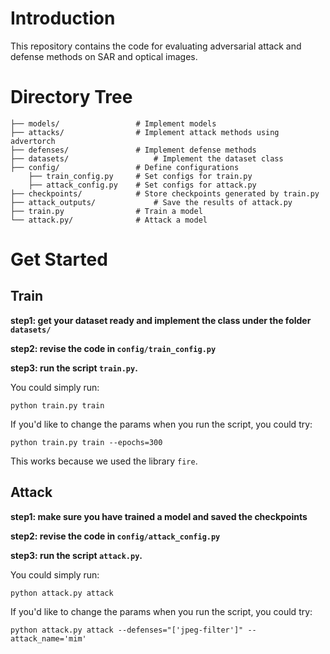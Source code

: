 # Introduction
This repository contains the code for evaluating adversarial attack and defense methods on SAR and optical images.

# Directory Tree
```
├── models/           		# Implement models
├── attacks/         		# Implement attack methods using advertorch
├── defenses/          		# Implement defense methods
├── datasets/                   # Implement the dataset class
├── config/        	        # Define configurations
	├── train_config.py     # Set configs for train.py
	├── attack_config.py    # Set configs for attack.py
├── checkpoints/        	# Store checkpoints generated by train.py
├── attack_outputs/             # Save the results of attack.py
├── train.py        		# Train a model
└── attack.py/       		# Attack a model
```

# Get Started
## Train
**step1: get your dataset ready and implement the class under the folder `datasets/`**

**step2: revise the code in `config/train_config.py`**

**step3: run the script `train.py`.**

You could simply run:
```
python train.py train
```

If you'd like to change the params when you run the script, you could try:
```
python train.py train --epochs=300
```

This works because we used the library `fire`.

## Attack

**step1: make sure you have trained a model and saved the checkpoints**

**step2: revise the code in `config/attack_config.py`**

**step3: run the script `attack.py`.**

You could simply run:
```
python attack.py attack
```

If you'd like to change the params when you run the script, you could try:
```
python attack.py attack --defenses="['jpeg-filter']" --attack_name='mim'
```
